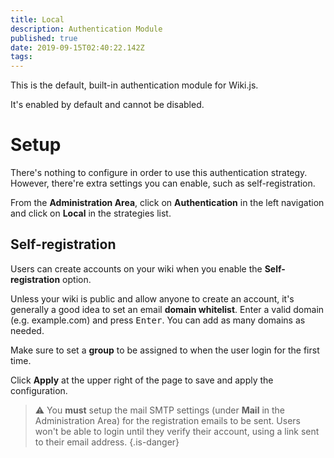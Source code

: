 ```yaml
---
title: Local
description: Authentication Module
published: true
date: 2019-09-15T02:40:22.142Z
tags: 
---
```


This is the default, built-in authentication module for Wiki.js.

It's enabled by default and cannot be disabled.

# Setup

There's nothing to configure in order to use this authentication strategy. However, there're extra settings you can enable, such as self-registration.

From the **Administration Area**, click on **Authentication** in the left navigation and click on **Local** in the strategies list.

## Self-registration

Users can create accounts on your wiki when you enable the **Self-registration** option.

Unless your wiki is public and allow anyone to create an account, it's generally a good idea to set an email **domain whitelist**. Enter a valid domain (e.g. example.com) and press <kbd>Enter</kbd>. You can add as many domains as needed.

Make sure to set a **group** to be assigned to when the user login for the first time.

Click **Apply** at the upper right of the page to save and apply the configuration.

> :warning: You **must** setup the mail SMTP settings (under **Mail** in the Administration Area) for the registration emails to be sent. Users won't be able to login until they verify their account, using a link sent to their email address.
{.is-danger}